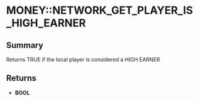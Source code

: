 # MONEY::NETWORK_GET_PLAYER_IS_HIGH_EARNER

## Summary
Returns TRUE if the local player is considered a HIGH EARNER

## Returns
* **BOOL**